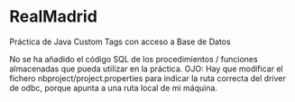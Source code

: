 # RealMadrid
Práctica de Java Custom Tags con acceso a Base de Datos

No se ha añadido el código SQL de los procedimientos / funciones almacenadas que pueda utilizar en la práctica.
OJO: Hay que modificar el fichero nbproject/project.properties para indicar la ruta correcta del driver de odbc, porque apunta a una ruta local de mi máquina.
